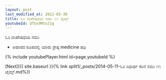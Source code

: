 ```yaml
---
layout: post
last_modified_at: 2021-03-30
title: ಓಂ ಮಹೌಷಧಯ ನಮಃ ೧೧ ಟೈಮ್ಸ್
youtubeId: UTUs9MtoJ1g
---
```

 
 
 ಓಂ ಮಹೌಷಧಯ ನಮಃ  
 
 -  ಆಹಾರದ ರೂಪದಲ್ಲಿ ಯಾರು ಶ್ರೇಷ್ಠ medicine ಷಧಿ 
 
  
 
  
 
 
 
 
 
 


{% include youtubePlayer.html id=page.youtubeId %}
 
[Next]({{ site.baseurl }}{% link  split1/_posts/2014-05-11-ಓಂ ಸಿಧಾರ್ಥ ಕರಿನೆ ನಮಃ ೧೧ ಟೈಮ್ಸ್.md%})
 
